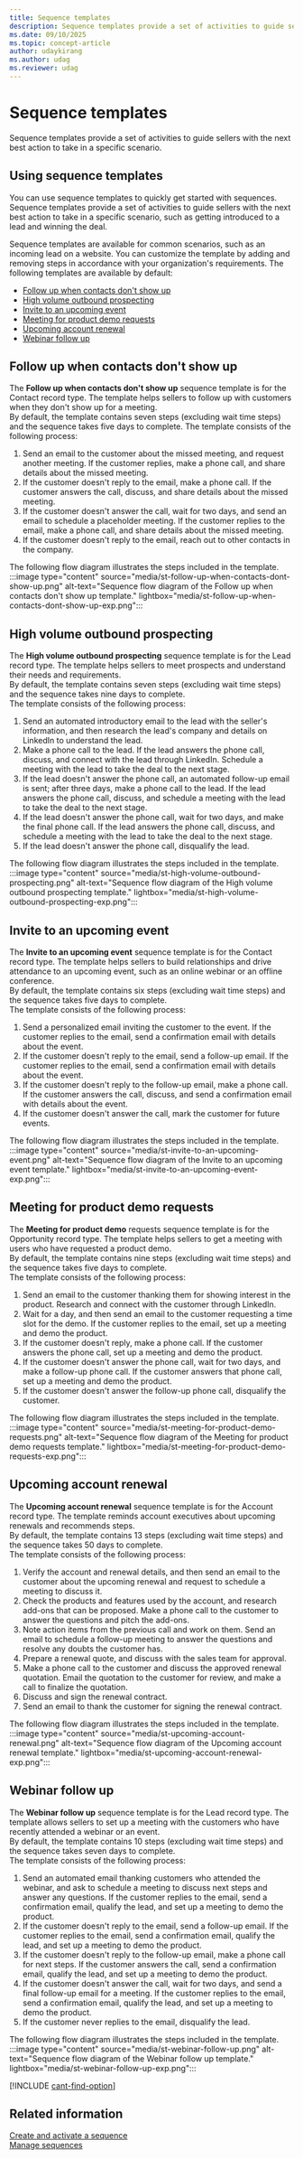 ```yaml
---
title: Sequence templates
description: Sequence templates provide a set of activities to guide sellers with the next best action to take in a specific scenario.
ms.date: 09/10/2025
ms.topic: concept-article
author: udaykirang
ms.author: udag
ms.reviewer: udag
---
```


# Sequence templates

Sequence templates provide a set of activities to guide sellers with the next best action to take in a specific scenario.

## Using sequence templates

You can use sequence templates to quickly get started with sequences. Sequence templates provide a set of activities to guide sellers with the next best action to take in a specific scenario, such as getting introduced to a lead and winning the deal.

Sequence templates are available for common scenarios, such as an incoming lead on a website. You can customize the template by adding and removing steps in accordance with your organization's requirements. The following templates are available by default:  

- [Follow up when contacts don't show up](#follow-up-when-contacts-dont-show-up)  
- [High volume outbound prospecting](#high-volume-outbound-prospecting)  
- [Invite to an upcoming event](#invite-to-an-upcoming-event)  
- [Meeting for product demo requests](#meeting-for-product-demo-requests)  
- [Upcoming account renewal](#upcoming-account-renewal)  
- [Webinar follow up](#webinar-follow-up)  

## Follow up when contacts don't show up

The **Follow up when contacts don't show up** sequence template is for the Contact record type. The template helps sellers to follow up with customers when they don't show up for a meeting.  
By default, the template contains seven steps (excluding wait time steps) and the sequence takes five days to complete. The template consists of the following process:  

1. Send an email to the customer about the missed meeting, and request another meeting. If the customer replies, make a phone call, and share details about the missed meeting.  
1. If the customer doesn't reply to the email, make a phone call. If the customer answers the call, discuss, and share details about the missed meeting.  
1. If the customer doesn't answer the call, wait for two days, and send an email to schedule a placeholder meeting. If the customer replies to the email, make a phone call, and share details about the missed meeting.  
1. If the customer doesn't reply to the email, reach out to other contacts in the company.  

The following flow diagram illustrates the steps included in the template.  
:::image type="content" source="media/st-follow-up-when-contacts-dont-show-up.png" alt-text="Sequence flow diagram of the Follow up when contacts don't show up template." lightbox="media/st-follow-up-when-contacts-dont-show-up-exp.png":::

## High volume outbound prospecting

The **High volume outbound prospecting** sequence template is for the Lead record type. The template helps sellers to meet prospects and understand their needs and requirements.  
By default, the template contains seven steps (excluding wait time steps) and the sequence takes nine days to complete.  
The template consists of the following process:  

1. Send an automated introductory email to the lead with the seller's information, and then research the lead's company and details on LinkedIn to understand the lead.  
1. Make a phone call to the lead. If the lead answers the phone call, discuss, and connect with the lead through LinkedIn. Schedule a meeting with the lead to take the deal to the next stage.  
1. If the lead doesn't answer the phone call, an automated follow-up email is sent; after three days, make a phone call to the lead. If the lead answers the phone call, discuss, and schedule a meeting with the lead to take the deal to the next stage.  
1. If the lead doesn't answer the phone call, wait for two days, and make the final phone call. If the lead answers the phone call, discuss, and schedule a meeting with the lead to take the deal to the next stage.  
1. If the lead doesn't answer the phone call, disqualify the lead.  

The following flow diagram illustrates the steps included in the template.  
:::image type="content" source="media/st-high-volume-outbound-prospecting.png" alt-text="Sequence flow diagram of the High volume outbound prospecting template." lightbox="media/st-high-volume-outbound-prospecting-exp.png":::

## Invite to an upcoming event

The **Invite to an upcoming event** sequence template is for the Contact record type. The template helps sellers to build relationships and drive attendance to an upcoming event, such as an online webinar or an offline conference.  
By default, the template contains six steps (excluding wait time steps) and the sequence takes five days to complete.  
The template consists of the following process:  

1. Send a personalized email inviting the customer to the event. If the customer replies to the email, send a confirmation email with details about the event.  
1. If the customer doesn't reply to the email, send a follow-up email. If the customer replies to the email, send a confirmation email with details about the event.  
1. If the customer doesn't reply to the follow-up email, make a phone call. If the customer answers the call, discuss, and send a confirmation email with details about the event.  
1. If the customer doesn't answer the call, mark the customer for future events.  

The following flow diagram illustrates the steps included in the template.  
:::image type="content" source="media/st-invite-to-an-upcoming-event.png" alt-text="Sequence flow diagram of the Invite to an upcoming event template." lightbox="media/st-invite-to-an-upcoming-event-exp.png":::

## Meeting for product demo requests

The **Meeting for product demo** requests sequence template is for the Opportunity record type. The template helps sellers to get a meeting with users who have requested a product demo.  
By default, the template contains nine steps (excluding wait time steps) and the sequence takes five days to complete.  
The template consists of the following process:  

1. Send an email to the customer thanking them for showing interest in the product. Research and connect with the customer through LinkedIn.  
1. Wait for a day, and then send an email to the customer requesting a time slot for the demo. If the customer replies to the email, set up a meeting and demo the product.  
1. If the customer doesn't reply, make a phone call. If the customer answers the phone call, set up a meeting and demo the product.  
1. If the customer doesn't answer the phone call, wait for two days, and make a follow-up phone call. If the customer answers that phone call, set up a meeting and demo the product.  
1. If the customer doesn't answer the follow-up phone call, disqualify the customer.  

The following flow diagram illustrates the steps included in the template.  
:::image type="content" source="media/st-meeting-for-product-demo-requests.png" alt-text="Sequence flow diagram of the Meeting for product demo requests template." lightbox="media/st-meeting-for-product-demo-requests-exp.png":::

## Upcoming account renewal

The **Upcoming account renewal** sequence template is for the Account record type. The template reminds account executives about upcoming renewals and recommends steps.  
By default, the template contains 13 steps (excluding wait time steps) and the sequence takes 50 days to complete.  
The template consists of the following process:  

1. Verify the account and renewal details, and then send an email to the customer about the upcoming renewal and request to schedule a meeting to discuss it.  
1. Check the products and features used by the account, and research add-ons that can be proposed. Make a phone call to the customer to answer the questions and pitch the add-ons.  
1. Note action items from the previous call and work on them. Send an email to schedule a follow-up meeting to answer the questions and resolve any doubts the customer has.  
1. Prepare a renewal quote, and discuss with the sales team for approval.  
1. Make a phone call to the customer and discuss the approved renewal quotation. Email the quotation to the customer for review, and make a call to finalize the quotation.  
1. Discuss and sign the renewal contract.  
1. Send an email to thank the customer for signing the renewal contract.  

The following flow diagram illustrates the steps included in the template.  
:::image type="content" source="media/st-upcoming-account-renewal.png" alt-text="Sequence flow diagram of the Upcoming account renewal template." lightbox="media/st-upcoming-account-renewal-exp.png":::

## Webinar follow up

The **Webinar follow up** sequence template is for the Lead record type. The template allows sellers to set up a meeting with the customers who have recently attended a webinar or an event.  
By default, the template contains 10 steps (excluding wait time steps) and the sequence takes seven days to complete.  
The template consists of the following process:

1. Send an automated email thanking customers who attended the webinar, and ask to schedule a meeting to discuss next steps and answer any questions. If the customer replies to the email, send a confirmation email, qualify the lead, and set up a meeting to demo the product.  
1. If the customer doesn't reply to the email, send a follow-up email. If the customer replies to the email, send a confirmation email, qualify the lead, and set up a meeting to demo the product.  
1. If the customer doesn't reply to the follow-up email, make a phone call for next steps. If the customer answers the call, send a confirmation email, qualify the lead, and set up a meeting to demo the product.  
1. If the customer doesn't answer the call, wait for two days, and send a final follow-up email for a meeting. If the customer replies to the email, send a confirmation email, qualify the lead, and set up a meeting to demo the product.  
1. If the customer never replies to the email, disqualify the lead.  

The following flow diagram illustrates the steps included in the template.  
:::image type="content" source="media/st-webinar-follow-up.png" alt-text="Sequence flow diagram of the Webinar follow up template." lightbox="media/st-webinar-follow-up-exp.png":::

[!INCLUDE [cant-find-option](../includes/cant-find-option.md)]

## Related information

[Create and activate a sequence](create-and-activate-a-sequence.md)  
[Manage sequences](create-manage-sequences.md)  